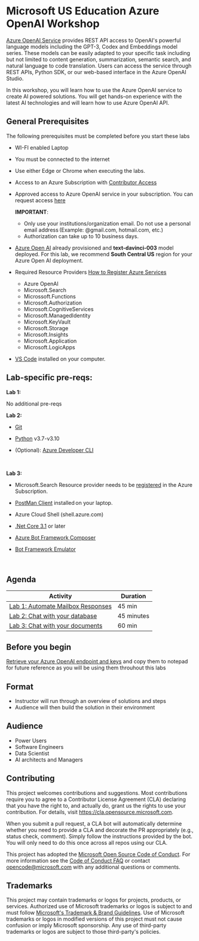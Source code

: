 # Microsoft US Education Azure OpenAI Workshop

[Azure OpenAI Service](https://learn.microsoft.com/en-us/azure/cognitive-services/openai/overview) provides REST API access to OpenAI's powerful language models including the GPT-3, Codex and Embeddings model series. These models can be easily adapted to your specific task including but not limited to content generation, summarization, semantic search, and natural language to code translation. Users can access the service through REST APIs, Python SDK, or our web-based interface in the Azure OpenAI Studio.

In this workshop, you will learn how to use the Azure OpenAI service to create AI powered solutions. You will get hands-on experience with the latest AI technologies and will learn how to use Azure OpenAI API. 

## General Prerequisites

The following prerequisites must be completed before you start these labs

- WI-FI enabled Laptop
- You must be connected to the internet
- Use either Edge or Chrome when executing the labs.
- Access to an Azure Subscription with [Contributor Access](https://learn.microsoft.com/en-us/azure/role-based-access-control/role-assignments-steps)
  
- Approved access to Azure OpenAI service in your subscription. You can request access [here](https://customervoice.microsoft.com/Pages/ResponsePage.aspx?id=v4j5cvGGr0GRqy180BHbR7en2Ais5pxKtso_Pz4b1_xUOFA5Qk1UWDRBMjg0WFhPMkIzTzhKQ1dWNyQlQCN0PWcu)


  **IMPORTANT**: 
    - Only use your institutions/organization email. Do not use a personal email address (Example: @gmail.com, hotmail.com, etc.)
    - Authorization can take up to 10 business days.  
  

- [Azure Open AI](https://learn.microsoft.com/en-us/azure/cognitive-services/openai/how-to/create-resource?pivots=web-portal) already provisioned and **text-davinci-003** model deployed.
  For this lab, we recommend **South Central US** region for your Azure Open AI deployment.

- Required Resource Providers [How to Register Azure Services](https://learn.microsoft.com/en-us/azure/azure-resource-manager/management/resource-providers-and-types)
  
  - Azure OpenAI
  - Microsoft.Search
  - Microssoft.Functions
  - Microsoft.Authorization
  - Microsoft.CognitiveServices
  - Microsoft.ManagedIdentity
  - Microsoft.KeyVault
  - Microsoft.Storage  
  - Microsoft.Insights 
  - Microsoft.Application
  - Microsoft.LogicApps

- [VS Code](https://code.visualstudio.com/download) installed on your computer.


## Lab-specific pre-reqs:

**Lab 1:​**

No additional pre-reqs

**Lab 2:​**

- [Git](https://git-scm.com/downloads)​

- [Python](https://www.python.org/downloads/) v3.7-v3.10​

- (Optional): [Azure Developer CLI​](https://aka.ms/azure-dev/install)

​

**Lab 3:​**

- Microsoft.Search Resource provider needs to be [registered](https://learn.microsoft.com/en-us/azure/azure-resource-manager/management/resource-providers-and-types#register-resource-provider) in the Azure Subscription.​

- [PostMan Client](https://www.postman.com/downloads/)  installed on your laptop. ​

- Azure Cloud Shell (shell.azure.com)​

- [.Net Core 3.1](https://dotnet.microsoft.com/en-us/download/dotnet/3.1) or later​

- [Azure Bot Framework Composer​](https://learn.microsoft.com/en-us/composer/install-composer?tabs=windows)

- [Bot Framework Emulator​](https://github.com/Microsoft/BotFramework-Emulator/releases/tag/v4.14.1)

​

## Agenda


| Activity | Duration |
| --- | --- |
| [Lab 1: Automate Mailbox Responses](/labs/Lab_1_Automate_Mailbox_Responses/README.md) | 45 min |
| [Lab 2: Chat with your database](/labs/Lab_2_Data_Analytics/README.md) | 45 minutes |
| [Lab 3: Chat with your documents](/labs/Lab_3_chatWithDocuments/README.md) | 60 min |



## Before you begin

  [Retrieve your Azure OpenAI endpoint and keys](https://learn.microsoft.com/en-us/azure/cognitive-services/openai/quickstart?tabs=command-line&pivots=programming-language-python#retrieve-key-and-endpoint) and copy them to notepad for future reference as you will be using them throuhout this labs

## Format

- Instructor will run through an overview of solutions and steps
- Audience will then build the solution in their environment

## Audience

- Power Users
- Software Engineers
- Data Scientist
- AI architects and Managers

## Contributing

This project welcomes contributions and suggestions.  Most contributions require you to agree to a
Contributor License Agreement (CLA) declaring that you have the right to, and actually do, grant us
the rights to use your contribution. For details, visit https://cla.opensource.microsoft.com.

When you submit a pull request, a CLA bot will automatically determine whether you need to provide
a CLA and decorate the PR appropriately (e.g., status check, comment). Simply follow the instructions
provided by the bot. You will only need to do this once across all repos using our CLA.

This project has adopted the [Microsoft Open Source Code of Conduct](https://opensource.microsoft.com/codeofconduct/).
For more information see the [Code of Conduct FAQ](https://opensource.microsoft.com/codeofconduct/faq/) or
contact [opencode@microsoft.com](mailto:opencode@microsoft.com) with any additional questions or comments.

## Trademarks 

This project may contain trademarks or logos for projects, products, or services. Authorized use of Microsoft 
trademarks or logos is subject to and must follow 
[Microsoft's Trademark & Brand Guidelines](https://www.microsoft.com/en-us/legal/intellectualproperty/trademarks/usage/general).
Use of Microsoft trademarks or logos in modified versions of this project must not cause confusion or imply Microsoft sponsorship.
Any use of third-party trademarks or logos are subject to those third-party's policies.
